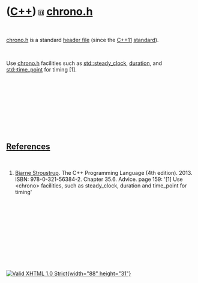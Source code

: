 



 

 

 

 

 

([C++](Cpp.htm)) ![C++11](PicCpp11.png) [chrono.h](CppChronoH.htm)
==================================================================

 

[chrono.h](CppChronoH.htm) is a standard [header
file](CppHeaderFile.htm) (since the [C++11](Cpp11.htm)
[standard](CppStandard.htm)).

 

Use [chrono.h](CppChronoH.htm) facilities such as
[std::steady\_clock](CppSteady_clock.htm), [duration](CppDuration.htm),
and [std::time\_point](CppTime_point.htm) for timing \[1\].

 

 

 

 

 

[References](CppReferences.htm)
-------------------------------

 

1.  [Bjarne Stroustrup](CppBjarneStroustrup.htm). The C++ Programming
    Language (4th edition). 2013. ISBN: 978-0-321-56384-2. Chapter 35.6.
    Advice. page 159: '\[1\] Use &lt;chrono&gt; facilities, such as
    steady\_clock, duration and time\_point for timing'

 

 

 

 

 





 

[![Valid XHTML 1.0 Strict](valid-xhtml10.png){width="88"
height="31"}](http://validator.w3.org/check?uri=referer)
